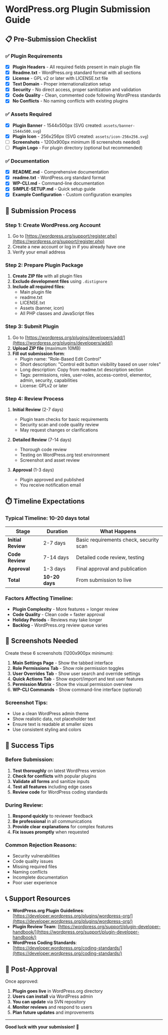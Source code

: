 # WordPress.org Plugin Submission Guide

## 📋 Pre-Submission Checklist

### ✅ Plugin Requirements
- [x] **Plugin Headers** - All required fields present in main plugin file
- [x] **Readme.txt** - WordPress.org standard format with all sections
- [x] **License** - GPL v2 or later with LICENSE.txt file
- [x] **Text Domain** - Proper internationalization setup
- [x] **Security** - No direct access, proper sanitization and validation
- [x] **Code Quality** - Clean, commented code following WordPress standards
- [x] **No Conflicts** - No naming conflicts with existing plugins

### ✅ Assets Required
- [x] **Plugin Banner** - 1544x500px (SVG created: `assets/banner-1544x500.svg`)
- [x] **Plugin Icon** - 256x256px (SVG created: `assets/icon-256x256.svg`)
- [ ] **Screenshots** - 1200x900px minimum (6 screenshots needed)
- [ ] **Plugin Logo** - For plugin directory (optional but recommended)

### ✅ Documentation
- [x] **README.md** - Comprehensive documentation
- [x] **readme.txt** - WordPress.org standard format
- [x] **WP-CLI.md** - Command-line documentation
- [x] **SIMPLE-SETUP.md** - Quick setup guide
- [x] **Example Configuration** - Custom configuration examples

## 🚀 Submission Process

### Step 1: Create WordPress.org Account
1. Go to [https://wordpress.org/support/register.php](https://wordpress.org/support/register.php)
2. Create a new account or log in if you already have one
3. Verify your email address

### Step 2: Prepare Plugin Package
1. **Create ZIP file** with all plugin files
2. **Exclude development files** using `.distignore`
3. **Include all required files**:
   - Main plugin file
   - readme.txt
   - LICENSE.txt
   - Assets (banner, icon)
   - All PHP classes and JavaScript files

### Step 3: Submit Plugin
1. Go to [https://wordpress.org/plugins/developers/add/](https://wordpress.org/plugins/developers/add/)
2. **Upload ZIP file** (maximum 10MB)
3. **Fill out submission form**:
   - Plugin name: "Role-Based Edit Control"
   - Short description: "Control edit button visibility based on user roles"
   - Long description: Copy from readme.txt description section
   - Tags: permissions, roles, user-roles, access-control, elementor, admin, security, capabilities
   - License: GPLv2 or later

### Step 4: Review Process
1. **Initial Review** (2-7 days)
   - Plugin team checks for basic requirements
   - Security scan and code quality review
   - May request changes or clarifications

2. **Detailed Review** (7-14 days)
   - Thorough code review
   - Testing on WordPress.org test environment
   - Screenshot and asset review

3. **Approval** (1-3 days)
   - Plugin approved and published
   - You receive notification email

## ⏱️ Timeline Expectations

### Typical Timeline: **10-20 days total**

| Stage | Duration | What Happens |
|-------|----------|--------------|
| **Initial Review** | 2-7 days | Basic requirements check, security scan |
| **Code Review** | 7-14 days | Detailed code review, testing |
| **Approval** | 1-3 days | Final approval and publication |
| **Total** | **10-20 days** | From submission to live |

### Factors Affecting Timeline:
- **Plugin Complexity** - More features = longer review
- **Code Quality** - Clean code = faster approval
- **Holiday Periods** - Reviews may take longer
- **Backlog** - WordPress.org review queue varies

## 📸 Screenshots Needed

Create these 6 screenshots (1200x900px minimum):

1. **Main Settings Page** - Show the tabbed interface
2. **Role Permissions Tab** - Show role permission toggles
3. **User Overrides Tab** - Show user search and override settings
4. **Quick Actions Tab** - Show export/import and test user features
5. **Permission Matrix** - Show the visual permission overview
6. **WP-CLI Commands** - Show command-line interface (optional)

### Screenshot Tips:
- Use a clean WordPress admin theme
- Show realistic data, not placeholder text
- Ensure text is readable at smaller sizes
- Use consistent styling and colors

## 🎯 Success Tips

### Before Submission:
1. **Test thoroughly** on latest WordPress version
2. **Check for conflicts** with popular plugins
3. **Validate all forms** and sanitize inputs
4. **Test all features** including edge cases
5. **Review code** for WordPress coding standards

### During Review:
1. **Respond quickly** to reviewer feedback
2. **Be professional** in all communications
3. **Provide clear explanations** for complex features
4. **Fix issues promptly** when requested

### Common Rejection Reasons:
- Security vulnerabilities
- Code quality issues
- Missing required files
- Naming conflicts
- Incomplete documentation
- Poor user experience

## 📞 Support Resources

- **WordPress.org Plugin Guidelines**: [https://developer.wordpress.org/plugins/wordpress-org/](https://developer.wordpress.org/plugins/wordpress-org/)
- **Plugin Review Team**: [https://wordpress.org/support/plugin-developer-handbook/](https://wordpress.org/support/plugin-developer-handbook/)
- **WordPress Coding Standards**: [https://developer.wordpress.org/coding-standards/](https://developer.wordpress.org/coding-standards/)

## 🎉 Post-Approval

Once approved:
1. **Plugin goes live** in WordPress.org directory
2. **Users can install** via WordPress admin
3. **You can update** via SVN repository
4. **Monitor reviews** and respond to users
5. **Plan future updates** and improvements

---

**Good luck with your submission!** 🚀
